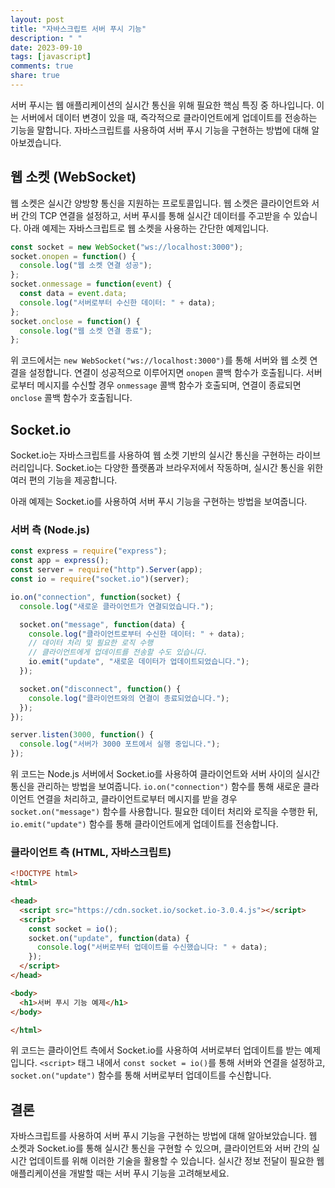 ```yaml
---
layout: post
title: "자바스크립트 서버 푸시 기능"
description: " "
date: 2023-09-10
tags: [javascript]
comments: true
share: true
---
```


서버 푸시는 웹 애플리케이션의 실시간 통신을 위해 필요한 핵심 특징 중 하나입니다. 이는 서버에서 데이터 변경이 있을 때, 즉각적으로 클라이언트에게 업데이트를 전송하는 기능을 말합니다. 자바스크립트를 사용하여 서버 푸시 기능을 구현하는 방법에 대해 알아보겠습니다.

## 웹 소켓 (WebSocket)

웹 소켓은 실시간 양방향 통신을 지원하는 프로토콜입니다. 웹 소켓은 클라이언트와 서버 간의 TCP 연결을 설정하고, 서버 푸시를 통해 실시간 데이터를 주고받을 수 있습니다. 아래 예제는 자바스크립트로 웹 소켓을 사용하는 간단한 예제입니다.

```javascript
const socket = new WebSocket("ws://localhost:3000");
socket.onopen = function() {
  console.log("웹 소켓 연결 성공");
};
socket.onmessage = function(event) {
  const data = event.data;
  console.log("서버로부터 수신한 데이터: " + data);
};
socket.onclose = function() {
  console.log("웹 소켓 연결 종료");
};
```

위 코드에서는 `new WebSocket("ws://localhost:3000")`를 통해 서버와 웹 소켓 연결을 설정합니다. 연결이 성공적으로 이루어지면 `onopen` 콜백 함수가 호출됩니다. 서버로부터 메시지를 수신할 경우 `onmessage` 콜백 함수가 호출되며, 연결이 종료되면 `onclose` 콜백 함수가 호출됩니다.

## Socket.io

Socket.io는 자바스크립트를 사용하여 웹 소켓 기반의 실시간 통신을 구현하는 라이브러리입니다. Socket.io는 다양한 플랫폼과 브라우저에서 작동하며, 실시간 통신을 위한 여러 편의 기능을 제공합니다.

아래 예제는 Socket.io를 사용하여 서버 푸시 기능을 구현하는 방법을 보여줍니다.

### 서버 측 (Node.js)

```javascript
const express = require("express");
const app = express();
const server = require("http").Server(app);
const io = require("socket.io")(server);

io.on("connection", function(socket) {
  console.log("새로운 클라이언트가 연결되었습니다.");

  socket.on("message", function(data) {
    console.log("클라이언트로부터 수신한 데이터: " + data);
    // 데이터 처리 및 필요한 로직 수행
    // 클라이언트에게 업데이트를 전송할 수도 있습니다.
    io.emit("update", "새로운 데이터가 업데이트되었습니다.");
  });

  socket.on("disconnect", function() {
    console.log("클라이언트와의 연결이 종료되었습니다.");
  });
});

server.listen(3000, function() {
  console.log("서버가 3000 포트에서 실행 중입니다.");
});
```

위 코드는 Node.js 서버에서 Socket.io를 사용하여 클라이언트와 서버 사이의 실시간 통신을 관리하는 방법을 보여줍니다. `io.on("connection")` 함수를 통해 새로운 클라이언트 연결을 처리하고, 클라이언트로부터 메시지를 받을 경우 `socket.on("message")` 함수를 사용합니다. 필요한 데이터 처리와 로직을 수행한 뒤, `io.emit("update")` 함수를 통해 클라이언트에게 업데이트를 전송합니다.

### 클라이언트 측 (HTML, 자바스크립트)

```html
<!DOCTYPE html>
<html>

<head>
  <script src="https://cdn.socket.io/socket.io-3.0.4.js"></script>
  <script>
    const socket = io();
    socket.on("update", function(data) {
      console.log("서버로부터 업데이트를 수신했습니다: " + data);
    });
  </script>
</head>

<body>
  <h1>서버 푸시 기능 예제</h1>
</body>

</html>
```

위 코드는 클라이언트 측에서 Socket.io를 사용하여 서버로부터 업데이트를 받는 예제입니다. `<script>` 태그 내에서 `const socket = io()`를 통해 서버와 연결을 설정하고, `socket.on("update")` 함수를 통해 서버로부터 업데이트를 수신합니다.

## 결론

자바스크립트를 사용하여 서버 푸시 기능을 구현하는 방법에 대해 알아보았습니다. 웹 소켓과 Socket.io를 통해 실시간 통신을 구현할 수 있으며, 클라이언트와 서버 간의 실시간 업데이트를 위해 이러한 기술을 활용할 수 있습니다. 실시간 정보 전달이 필요한 웹 애플리케이션을 개발할 때는 서버 푸시 기능을 고려해보세요.